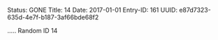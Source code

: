 Status: GONE
Title: 14
Date: 2017-01-01
Entry-ID: 161
UUID: e87d7323-635d-4e7f-b187-3af66bde68f2

.....
Random ID 14
